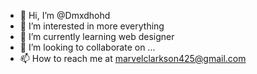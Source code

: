 - 👋 Hi, I’m @Dmxdhohd
- 👀 I’m interested in more everything
- 🌱 I’m currently learning web designer
- 💞️ I’m looking to collaborate on ...
- 📫 How to reach me at marvelclarkson425@gmail.com

<!---
Dmxdhohd/Dmxdhohd is a ✨ special ✨ repository because its `README.md` (this file) appears on your GitHub profile.
You can click the Preview link to take a look at your changes.
--->

